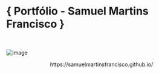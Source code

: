 # { Portfólio - Samuel Martins Francisco }  

<br>

![image](https://user-images.githubusercontent.com/96782173/217067391-15be81a4-b0e0-4541-a467-eaced49ad475.png)

<p align="center"> https://samuelmartinsfrancisco.github.io/ </p>